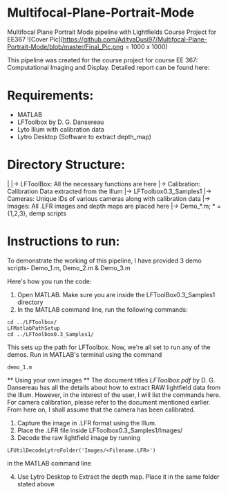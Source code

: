 # Multifocal-Plane-Portrait-Mode
Multifocal Plane Portrait Mode pipeline with Lightfields
Course Project for EE367
![Cover Pic](https://github.com/AdityaDusi97/Multifocal-Plane-Portrait-Mode/blob/master/Final_Pic.png = 1000 x 1000)

This pipeline was created for the course project for course EE 367: Computational Imaging and Display. Detailed report can be found here:
<ADD LINK TO GOOGLE DRIVE ON >

# Requirements:
- MATLAB
- LFToolbox by D. G. Dansereau
- Lyto Illum with calibration data
- Lytro Desktop (Software to extract depth_map)

# Directory Structure:
|
|-> LFToolBox: All the necessary functions are here
|-> Calibration: Calibration Data extracted from the Illum
|-> LFToolbox0.3_Samples1
        |-> Cameras: Unique IDs of various cameras along with calibration data
        |-> Images: All  .LFR images and depth maps are placed here
        |-> Demo_*.m; * = {1,2,3}, demp scripts

# Instructions to run:
To demonstrate the working of this pipeline, I have provided 3 demo scripts- Demo_1.m, Demo_2.m & Demo_3.m

Here's how you run the code:
1. Open MATLAB. Make sure you are inside the LFToolBox0.3_Samples1 directory
2. In the MATLAB command line, run the following commands:
```
cd ../LFToolbox/
LFMatlabPathSetup
cd ../LFToolbox0.3_Samples1/
```
This sets up the path for LFToolbox. Now, we're all set to run any of the demos. 
Run in MATLAB's terminal using the command
```
demo_1.m
```

** Using your own images **
The document titles *LFToolbox.pdf* by D. G. Dansereau has all the details about how to extract RAW lightfield data from the Illum. However, in the interest of the user, I will list the commands here. For camera calibration, please refer to the document mentioned earlier. From here on, I shall assume that the camera has been calibrated.

1. Capture the image in .LFR format using the Illum.
2. Place the .LFR file inside LFToolbox0.3_Samples1/Images/
3. Decode the raw lightfield image by running
```
LFUtilDecodeLytroFolder('Images/<Filename.LFR>')
```
in the MATLAB command line

4. Use Lytro Desktop to Extract the depth map. Place it in the same folder stated above 





